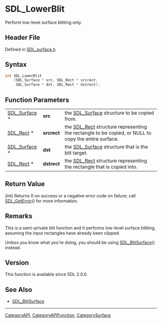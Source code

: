 # SDL_LowerBlit

Perform low-level surface blitting only.

## Header File

Defined in [SDL_surface.h](https://github.com/libsdl-org/SDL/blob/SDL2/include/SDL_surface.h)

## Syntax

```c
int SDL_LowerBlit
    (SDL_Surface * src, SDL_Rect * srcrect,
     SDL_Surface * dst, SDL_Rect * dstrect);
```

## Function Parameters

|                              |             |                                                                                                                 |
| ---------------------------- | ----------- | --------------------------------------------------------------------------------------------------------------- |
| [SDL_Surface](SDL_Surface) * | **src**     | the [SDL_Surface](SDL_Surface) structure to be copied from.                                                     |
| [SDL_Rect](SDL_Rect) *       | **srcrect** | the [SDL_Rect](SDL_Rect) structure representing the rectangle to be copied, or NULL to copy the entire surface. |
| [SDL_Surface](SDL_Surface) * | **dst**     | the [SDL_Surface](SDL_Surface) structure that is the blit target.                                               |
| [SDL_Rect](SDL_Rect) *       | **dstrect** | the [SDL_Rect](SDL_Rect) structure representing the rectangle that is copied into.                              |

## Return Value

(int) Returns 0 on success or a negative error code on failure; call
[SDL_GetError](SDL_GetError)() for more information.

## Remarks

This is a semi-private blit function and it performs low-level surface
blitting, assuming the input rectangles have already been clipped.

Unless you know what you're doing, you should be using
[SDL_BlitSurface](SDL_BlitSurface)() instead.

## Version

This function is available since SDL 2.0.0.

## See Also

- [SDL_BlitSurface](SDL_BlitSurface)






----
[CategoryAPI](CategoryAPI), [CategoryAPIFunction](CategoryAPIFunction), [CategorySurface](CategorySurface)

